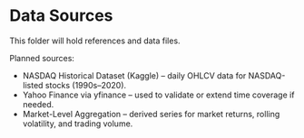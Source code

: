 # Data Sources

This folder will hold references and data files.

Planned sources:

* NASDAQ Historical Dataset (Kaggle) – daily OHLCV data for NASDAQ-listed stocks (1990s–2020).  
* Yahoo Finance via yfinance – used to validate or extend time coverage if needed.  
* Market-Level Aggregation – derived series for market returns, rolling volatility, and trading volume.  

